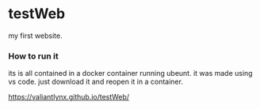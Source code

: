 # testWeb
my first website.
### How to run it
its is all contained in a docker container running ubeunt. it was made using vs code. just download it and reopen it in a container.

https://valiantlynx.github.io/testWeb/
